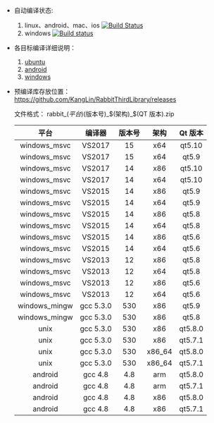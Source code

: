 
* 自动编译状态: 
    1. linux、android、mac、ios [![Build Status](https://travis-ci.org/KangLin/RabbitThirdLibrary.svg)](https://travis-ci.org/KangLin/RabbitThirdLibrary)
    2. windows [![Build status](https://ci.appveyor.com/api/projects/status/avr0nsghpb87ddnf?svg=true)](https://ci.appveyor.com/project/KangLin/rabbitthirdlibrary)

* 各目标编译详细说明：
    1. [ubuntu](INSTALL_UBUNTU.md)
    2. [android](INSTALL_ANDROID.md)
    3. [windows](INSTALL_WINDOWS.md)

* 预编译库存放位置：  
  https://github.com/KangLin/RabbitThirdLibrary/releases  
  
  文件格式： rabbit_$(平台)$(版本号)_$(架构)_$(QT 版本).zip
  
  |平台|编译器|版本号|架构|Qt 版本|
  |:--:|:--:|:--:|:--:|:--:|
  |windows_msvc|VS2017|15|x64|qt5.10|
  |windows_msvc|VS2017|15|x64|qt5.9|
  |windows_msvc|VS2017|14|x86|qt5.10|
  |windows_msvc|VS2017|14|x64|qt5.10|
  |windows_msvc|VS2015|14|x86|qt5.9|
  |windows_msvc|VS2015|14|x64|qt5.9|
  |windows_msvc|VS2015|14|x86|qt5.8|
  |windows_msvc|VS2015|14|x64|qt5.8|
  |windows_msvc|VS2015|14|x86|qt5.6|
  |windows_msvc|VS2015|14|x64|qt5.6|
  |windows_msvc|VS2013|12|x86|qt5.8|
  |windows_msvc|VS2013|12|x64|qt5.8|
  |windows_msvc|VS2013|12|x86|qt5.6|
  |windows_msvc|VS2013|12|x64|qt5.6|
  |windows_mingw|gcc 5.3.0|530|x86|qt5.9|
  |windows_mingw|gcc 5.3.0|530|x86|qt5.8|
  |unix|gcc 5.3.0|530|x86|qt5.8.0|
  |unix|gcc 5.3.0|530|x86|qt5.7.1|
  |unix|gcc 5.3.0|530|x86_64|qt5.8.0|
  |unix|gcc 5.3.0|530|x86_64|qt5.7.1|
  |android|gcc 4.8|4.8|arm|qt5.8.0|
  |android|gcc 4.8|4.8|arm|qt5.7.1|
  |android|gcc 4.8|4.8|x86|qt5.8.0|
  |android|gcc 4.8|4.8|x86|qt5.7.1|

